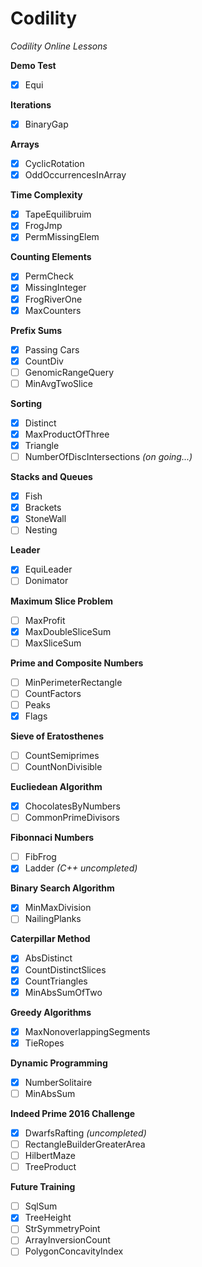 # Codility
*Codility Online Lessons*

**Demo Test**
- [x] Equi

**Iterations**
- [x] BinaryGap 

**Arrays**
- [x] CyclicRotation
- [x] OddOccurrencesInArray

**Time Complexity**
- [x] TapeEquilibruim
- [x] FrogJmp
- [x] PermMissingElem

**Counting Elements**
- [x] PermCheck
- [x] MissingInteger
- [x] FrogRiverOne
- [x] MaxCounters

**Prefix Sums**
- [x] Passing Cars
- [x] CountDiv
- [ ] GenomicRangeQuery
- [ ] MinAvgTwoSlice

**Sorting**
- [x] Distinct
- [x] MaxProductOfThree
- [x] Triangle
- [ ] NumberOfDiscIntersections *(on going...)*

**Stacks and Queues**
- [x] Fish
- [x] Brackets
- [x] StoneWall
- [ ] Nesting

**Leader**
- [x] EquiLeader
- [ ] Donimator

**Maximum Slice Problem**
- [ ] MaxProfit
- [x] MaxDoubleSliceSum
- [ ] MaxSliceSum

**Prime and Composite Numbers**
- [ ] MinPerimeterRectangle
- [ ] CountFactors
- [ ] Peaks
- [x] Flags

**Sieve of Eratosthenes**
- [ ] CountSemiprimes
- [ ] CountNonDivisible

**Eucliedean Algorithm**
- [x] ChocolatesByNumbers
- [ ] CommonPrimeDivisors

**Fibonnaci Numbers**
- [ ] FibFrog
- [x] Ladder *(C++ uncompleted)*

**Binary Search Algorithm**
- [x] MinMaxDivision
- [ ] NailingPlanks

**Caterpillar Method**
- [x] AbsDistinct
- [x] CountDistinctSlices
- [x] CountTriangles
- [x] MinAbsSumOfTwo

**Greedy Algorithms**
- [x] MaxNonoverlappingSegments
- [x] TieRopes

**Dynamic Programming**
- [x] NumberSolitaire
- [ ] MinAbsSum

**Indeed Prime 2016 Challenge**
- [x] DwarfsRafting *(uncompleted)*
- [ ] RectangleBuilderGreaterArea
- [ ] HilbertMaze
- [ ] TreeProduct

**Future Training**
- [ ] SqlSum
- [x] TreeHeight
- [ ] StrSymmetryPoint
- [ ] ArrayInversionCount
- [ ] PolygonConcavityIndex
